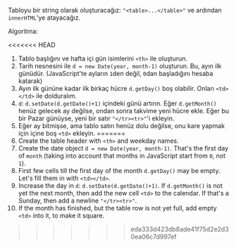 Tabloyu bir string olarak oluşturacağız: `"<table>...</table>"` ve ardından `innerHTML`'ye atayacağız.

Algoritma:

<<<<<<< HEAD
1. Tablo başlığını ve hafta içi gün isimlerini `<th>` ile oluşturun.
1. Tarih nesnesini ile `d = new Date(year, month-1)` oluşturun. Bu, ayın ilk günüdür. (JavaScript'te ayların `1`den değil, `0`dan başladığını hesaba katarak)
2. Ayın ilk gününe kadar ilk birkaç hücre `d.getDay()` boş olabilir. Onları `<td></td>` ile dolduralım.
3. `d`: `d.setDate(d.getDate()+1)` içindeki günü artırın. Eğer `d.getMonth()` henüz gelecek ay değilse, ondan sonra takvime yeni hücre ekle. Eğer bu bir Pazar günüyse, yeni bir satır <code>"&lt;/tr&gt;&lt;tr&gt;"</code>'i ekleyin.
4. Eğer ay bitmişse, ama tablo satırı henüz dolu değilse, onu kare yapmak için içine boş `<td>` ekleyin.
=======
1. Create the table header with `<th>` and weekday names.
2. Create the date object `d = new Date(year, month-1)`. That's the first day of `month` (taking into account that months in JavaScript start from `0`, not `1`).
3. First few cells till the first day of the month `d.getDay()` may be empty. Let's fill them in with `<td></td>`.
4. Increase the day in `d`: `d.setDate(d.getDate()+1)`. If `d.getMonth()` is not yet the next month, then add the new cell `<td>` to the calendar. If that's a Sunday, then add a newline <code>"&lt;/tr&gt;&lt;tr&gt;"</code>.
5. If the month has finished, but the table row is not yet full, add empty `<td>` into it, to make it square.
>>>>>>> eda333d423db8ade41f75d2e2d30ea06c7d997ef
